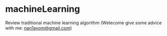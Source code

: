 # machineLearning
Review traditional machine learning algorithm (Welecome give some advice with me: nan1ayom@gmail.com)
